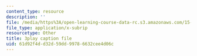```yaml
---
content_type: resource
description: ''
file: /media/https%3A/open-learning-course-data-rc.s3.amazonaws.com/15-401-finance-theory-i-fall-2008/61d92f4dd32d59dd99786632cee4d06c_AtT59jxU9es.vtt
file_type: application/x-subrip
resourcetype: Other
title: 3play caption file
uid: 61d92f4d-d32d-59dd-9978-6632cee4d06c
---
```


